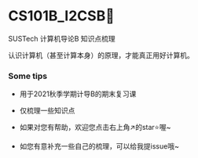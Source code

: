 # CS101B_I2CSB:open_book:
SUSTech 计算机导论B 知识点梳理

认识计算机（甚至计算本身）的原理，才能真正用好计算机。

### Some tips

- 用于2021秋季学期计导B的期末复习课

- 仅梳理一些知识点

- 如果对您有帮助，欢迎您点击右上角:arrow_upper_right:的star:star:喔~

- 如您有意补充一些自己的梳理，可以给我提issue哦~


